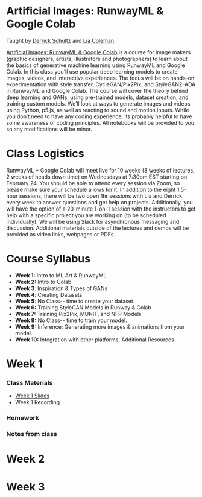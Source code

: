 # Artificial Images: RunwayML & Google Colab
Taught by [Derrick Schultz](https://twitter.com/dvsch?lang=en) and [Lia Coleman](https://twitter.com/Lialialiacole).

[Artificial Images: RunwayML & Google Colab](https://www.bustbright.com/product/runwayml-google-colab-course-starting-february-24th-2021/317) is a course for image makers (graphic designers, artists, illustrators and photographers) to learn about the basics of generative machine learning using RunwayML and Google Colab.
In this class you’ll use popular deep learning models to create images, videos, and interactive experiences. The focus will be on hands-on experimentation with style transfer, CycleGAN/Pix2Pix, and StyleGAN2-ADA in RunwayML and Google Colab. The course will cover the theory behind deep learning and GANs, using pre-trained models, dataset creation, and training custom models. We’ll look at ways to generate images and videos using Python, p5.js, as well as reacting to sound and motion inputs. While you don’t need to have any coding experience, its probably helpful to have some awareness of coding principles. All notebooks will be provided to you so any modifications will be minor.

# Class Logistics
RunwayML + Google Colab will meet live for 10 weeks (8 weeks of lectures, 2 weeks of heads down time) on Wednesdays at 7:30pm EST starting on February 24. You should be able to attend every session via Zoom, so please make sure your schedule allows for it. In addition to the eight 1.5-hour sessions, there will be two open 1hr sessions with Lia and Derrick every week to answer questions and get help on projects. Additionally, you will have the option of a 20-minute 1-on-1 session with the instructors to get help with a specific project you are working on (to be scheduled individually). We will be using Slack for asynchronous messaging and discussion. Additional materials outside of the lectures and demos will be provided as video links, webpages or PDFs.

# Course Syllabus
- **Week 1:** Intro to ML Art & RunwayML
- **Week 2:** Intro to Colab
- **Week 3**: Inspiration & Types of GANs
- **Week 4**: Creating Datasets
- **Week 5:** No Class-- time to create your dataset.
- **Week 6:** Training StyleGAN Models in Runway & Colab
- **Week 7:** Training Pix2Pix, MUNIT, and NFP Models
- **Week 8:** No Class-- time to train your model.
- **Week 9:** Inference: Generating more images & animations from your model.
- **Week 10:** Integration with other platforms, Additional Resources

# Week 1
### Class Materials
- [Week 1 Slides](https://docs.google.com/presentation/d/1p7LXroWJISxtFA3yX8rwu_PomC7kSeEj3Ggc1U7-E-0/edit?usp=sharing)
- Week 1 Recording

### Homework

### Notes from class

# Week 2
# Week 3

